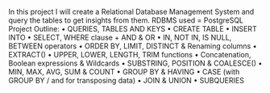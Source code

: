In this project I will create a Relational Database Management System and query the tables to get insights from them. 
RDBMS used = PostgreSQL
Project Outline:
•	QUERIES, TABLES AND KEYS
•	CREATE TABLE
•	INSERT INTO
•	SELECT, WHERE clause + AND & OR
•	IN, NOT IN, IS NULL, BETWEEN operators
•	ORDER BY, LIMIT, DISTINCT & Renaming columns
•	EXTRACT()
•	UPPER, LOWER, LENGTH, TRIM functions
•	Concatenation, Boolean expressions & Wildcards
•	SUBSTRING, POSITION & COALESCE()
•	MIN, MAX, AVG, SUM & COUNT
•	GROUP BY & HAVING
•	CASE (with GROUP BY / and for transposing data)
•	JOIN & UNION 
•	SUBQUERIES

